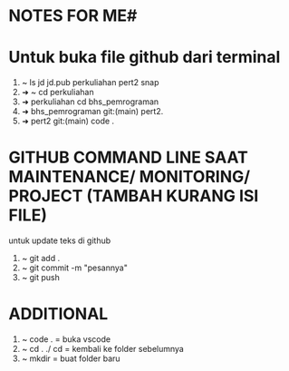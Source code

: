 # NOTES FOR ME#

# Untuk buka file github dari terminal
1. ~ ls
jd  jd.pub  perkuliahan  pert2  snap
2. ➜  ~ cd perkuliahan
3. ➜  perkuliahan cd bhs_pemrograman
4. ➜  bhs_pemrograman git:(main) pert2.
5. ➜  pert2 git:(main) code .

# GITHUB COMMAND LINE SAAT MAINTENANCE/ MONITORING/ PROJECT (TAMBAH KURANG ISI FILE)
untuk update teks di github
1. ~ git add .
2. ~ git commit -m "pesannya"
3. ~ git push


# ADDITIONAL
1. ~ code . = buka vscode
2. ~ cd . ./ cd = kembali ke folder sebelumnya
3. ~ mkdir = buat folder baru